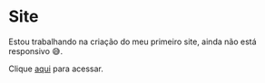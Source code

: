 # Site
Estou trabalhando na criação do meu primeiro site, ainda não está responsivo :sweat_smile:.

 Clique [aqui](https://allan516.github.io/Site/) para acessar.
